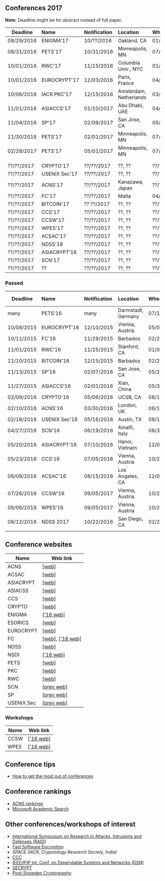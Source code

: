 <head>
    <style>
        table {
            /*border-collapse: separate;*/
            border-spacing: 15px 5px;
        }
    </style>
</head>

## Conferences 2017

**Note:** Deadline might be for abstract instead of full paper.

 | Deadline   |        Name     |  Notification | Location                  | When       | Web link |
 | ---------- | :-------------- | :------------ | :-------------------------| :--------- | :------- |
 | 08/29/2016 | ENIGMA'17       | 10/??/2016    | Oakland, CA               | 01/30/2017 | [ENGIMA'17](https://www.usenix.org/conference/enigma2017#call)
 | 08/31/2016 | PETS'17         | 10/31/2016    | Minneapolis, MN           | 07/18/2017 | [PETS'17](https://petsymposium.org/cfp17.php)
 | 10/01/2016 | RWC'17          | 11/15/2016    | Columbia Univ., NYC       | 01/04/2017 | [RWC'17](http://www.realworldcrypto.com/rwc2017)
 | 10/01/2016 | EUROCRYPT'17    | 12/03/2016    | Paris, France             | 04/30/2017 | [EUROCRYPT'17](https://eurocrypt2017.di.ens.fr/)
 | 10/06/2016 | IACR PKC'17     | 12/15/2016    | Amsterdam, Netherlands    | 03/28/2017 | [PKC'17](https://www.iacr.org/workshops/pkc2017/)
 | 11/01/2016 | ASIACCS'17      | 01/10/2017    | Abu Dhabi, UAE            | 04/02/2017 | [ASIACCS'17](http://asiaccs2017.com/)
 | 11/04/2016 | SP'17           | 02/09/2017    | San Jose, CA              | 05/22/2017 | [SP'17](http://www.ieee-security.org/TC/SP2017)
 | 11/30/2016 | PETS'17         | 02/01/2017    | Minneapolis, MN           | 07/18/2017 | [PETS'17](https://petsymposium.org/cfp17.php)
 | 02/28/2017 | PETS'17         | 05/01/2017    | Minneapolis, MN           | 07/18/2017 | [PETS'17](https://petsymposium.org/cfp17.php)
 |            |                 |               |                           |            | 
 |            |                 |               |                           |            | 
 | ??/??/2017 | CRYPTO'17       | ??/??/2017    | ??, ??                    | ??/??/2017 | <strike>[CRYPTO](https://www.iacr.org/meetings/crypto/)</strike>
 | ??/??/2017 | USENIX Sec'17   | ??/??/2017    | ??, ??                    | ??/??/2017 | [USENIX Sec'17](https://www.usenix.org/conference/usenixsecurity17)
 | ??/??/2017 | ACNS'17         | ??/??/2017    | Kanazawa, Japan           | ??/??/2017 | <strike>[ACNS](http://icsd.i2r.a-star.edu.sg/staff/jianying/acns_home/)</strike>
 | ??/??/2017 | FC'17           | ??/??/2017    | Malta                     | 04/03/2017 | [FC'17](http://fc17.ifca.ai/)
 | ??/??/2017 | BITCOIN'17      | ?? ??/2017    | ??, ??                    | ??/??/2017 | <strike>[BITCOIN'17](http://fc17.ifca.ai/bitcoin)</strike>
 | ??/??/2017 | CCS'17          | ??/??/2017    | ??, ??                    | ??/??/2017 | <strike>[CCS'17](https://www.sigsac.org/ccs.html)</strike> 
 | ??/??/2017 | CCSW'17         | ??/??/2017    | ??, ??                    | ??/??/2017 | ??
 | ??/??/2017 | WPES'17         | ??/??/2017    | ??, ??                    | ??/??/2017 | ??
 | ??/??/2017 | ACSAC'17        | ??/??/2017    | ??, ??                    | ??/??/2017 | <strike>[ACSAC'16](https://www.acsac.org/about/)</strike>
 | ??/??/2017 | NDSS'18         | ??/??/2017    | ??, ??                    | ??/??/2018 | <strike>[NDSS'18](http://www.internetsociety.org/events/ndss-symposium/ndss-symposium-2018)</strike>
 | ??/??/2017 | ASIACRYPT'16    | ??/??/2017    | ??, ??                    | ??/??/2017 | ??
 | ??/??/2017 | SCN'17          | ??/??/2017    | ??, ??                    | ??/??/2017 | ??
 | ??/??/2017 | ??              | ??/??/2017    | ??, ??                    | ??/??/2017 | ??

### Passed

 | Deadline   |        Name     |  Notification | Location                  | When       | Accepted papers link |
 | ---------- | :-------------- | :------------ | :------------------------ | :--------- | :------- |
 | many       | PETS'16         | many          | Darmstadt, Germany        | 07/19/2016 | [PETS'16](https://petsymposium.org/2016/spw-mirror/pets-2016/program/)
 | 10/08/2015 | EUROCRYPT'16    | 12/10/2015    | Vienna, Austria           | 05/08/2016 | [EUROCRYPT'16](http://ist.ac.at/eurocrypt2016/program.html)
 | 10/11/2015 | FC'16           | 11/29/2015    | Barbados                  | 02/22/2016 | [FC'16](http://fc16.ifca.ai/program.html)
 | 11/01/2015 | RWC'16          | 11/25/2015    | Stanford, CA              | 01/06/2016 | [RWC'16](http://www.realworldcrypto.com/rwc2016)
 | 11/10/2015 | BITCOIN'16      | 12/15/2015    | Barbados                  | 02/26/2016 | [BITCOIN'16](http://fc16.ifca.ai/bitcoin/program.html)
 | 11/13/2015 | SP'16           | 02/07/2016    | San Jose, CA              | 05/23/2016 | [SP'16](http://www.ieee-security.org/TC/SP2016/program.html)
 | 11/27/2015 | ASIACCS'16      | 02/01/2016    | Xian, China               | 05/30/2016 | [ASIACCS'16](http://meeting.xidian.edu.cn/conference/AsiaCCS2016/calls.html)
 | 02/09/2016 | CRYPTO'16       | 05/06/2016    | UCSB, CA                  | 08/14/2016 | [CRYPTO'16](https://www.iacr.org/conferences/crypto2016/acceptedpapers.html)
 | 02/10/2016 | ACNS'16         | 03/30/2016    | London, UK                | 06/19/2016 | [ACNS'16](http://acns2016.sccs.surrey.ac.uk/program.html)
 | 02/18/2016 | USENIX Sec'16   | 05/16/2016    | Austin, TX                | 08/10/2016 | [USENIX Sec'16](https://www.usenix.org/conference/usenixsecurity16/technical-sessions)
 | 04/27/2016 | SCN'16          | 06/19/2016    | Amalfi, Italy             | 08/31/2016 | [SCN'16](http://scn.dia.unisa.it/program.shtml)
 | 05/20/2016 | ASIACRYPT'16    | 07/10/2016    | Hanoi, Vietnam            | 12/04/2016 | [ASIACRYPT'16](http://www.asiacrypt2016.com/?page_id=62)
 | 05/23/2016 | CCS'16          | 07/05/2016    | Vienna, Austria           | 10/24/2016 | [CCS'16](http://www.sigsac.org/ccs/CCS2016/accepted-papers)
 | 06/08/2016 | ACSAC'16        | 08/15/2016    | Los Angeles, CA           | 12/05/2016 | <strike>[ACSAC'16](https://www.acsac.org/about/)</strike>
 | 07/26/2016 | CCSW'16         | 09/05/2017    | Vienna, Austria           | 10/28/2016 | [CCSW'16](https://www.zurich.ibm.com/ccsw16/program.html) 
 | 08/06/2016 | WPES'16         | 09/05/2017    | Vienna, Austria           | 10/24/2016 | <strike>[WPES'16](http://wpes2016.di.unimi.it/)</strike> 
 | 08/12/2016 | NDSS 2017       | 10/22/2016    | San Diego, CA             | 02/26/2017 | <strike>[NDSS'17](http://www.internetsociety.org/events/ndss-symposium/ndss-symposium-2017)</strike>
 |            |                 |               |                           |            | 

## Conference websites

 | Name         | Web link           |  
 | ------------ | -------------------|
 | ACNS         | [[web]](http://icsd.i2r.a-star.edu.sg/staff/jianying/acns_home/)
 | ACSAC        | [[web]](https://www.acsac.org/)
 | ASIACRYPT    | [[web]](https://www.iacr.org/meetings/asiacrypt/)
 | ASIACSS      | [[web]](http://dl.acm.org/event.cfm?id=RE289)
 | CCS          | [[web]](https://www.sigsac.org/ccs.html)
 | CRYPTO       | [[web]](https://www.iacr.org/meetings/crypto/)
 | ENIGMA       | [['16 web]](https://www.usenix.org/conference/enigma2016)
 | ESORICS      | [[web]](http://homepages.laas.fr/esorics/)
 | EUROCRYPT    | [[web]](https://www.iacr.org/meetings/eurocrypt/)
 | FC           | [[web]](http://ifca.ai/), [['16 web]](http://fc16.ifca.ai/)
 | NDSS         | [[web]](http://www.internetsociety.org/events/ndss-symposium)
 | NSDI         | [['16 web]](https://www.usenix.org/conference/nsdi16)
 | PETS         | [[web]](https://petsymposium.org/)
 | PKC          | [[web]](https://www.iacr.org/meetings/pkc/)
 | RWC          | [[web]](http://www.realworldcrypto.com/)
 | SCN          | [[prev web]](http://scn.dia.unisa.it/)
 | SP           | [[prev web]](http://www.ieee-security.org/TC/SP2016/)
 | USENIX Sec   | [[prev web]](https://www.usenix.org/conference/usenixsecurity16)

### Workshops

 | Name         | Web link           |  
 | ------------ | -------------------|
 | CCSW         | [['16 web]](https://www.zurich.ibm.com/ccsw16/index.html)
 | WPES         | [['16 web]](http://wpes2016.di.unimi.it/)

## Conference tips

 - [How to get the most out of conferences](http://scottberkun.com/essays/24-how-to-get-the-most-out-of-conferences/)

## Conference rankings

 - [ACNS rankings](http://icsd.i2r.a-star.edu.sg/staff/jianying/conference-ranking.html)
 - [Microsoft Academic Search](http://academic.research.microsoft.com/RankList?entitytype=3&topdomainid=2&subdomainid=2&last=0)


## Other conferences/workshops of interest
 
 - [International Symposium on Research in Attacks, Intrusions and Defenses (RAID)](http://www.raid-symposium.org/)
 - [Fast Software Encryption](https://www.iacr.org/meetings/fse/) 
 - _SPACE (IACR, Crypotology Research Society, India)_
 - [CCC](https://events.ccc.de/)
 - [IEEE/IFIP Int. Conf. on Dependable Systems and Networks (DSN)](http://www.dsn.org/)
 - [SECRYPT](http://www.secrypt.icete.org/Home.aspx)
 - [Post-Snowden Cryptography](https://hyperelliptic.org/PSC/)
